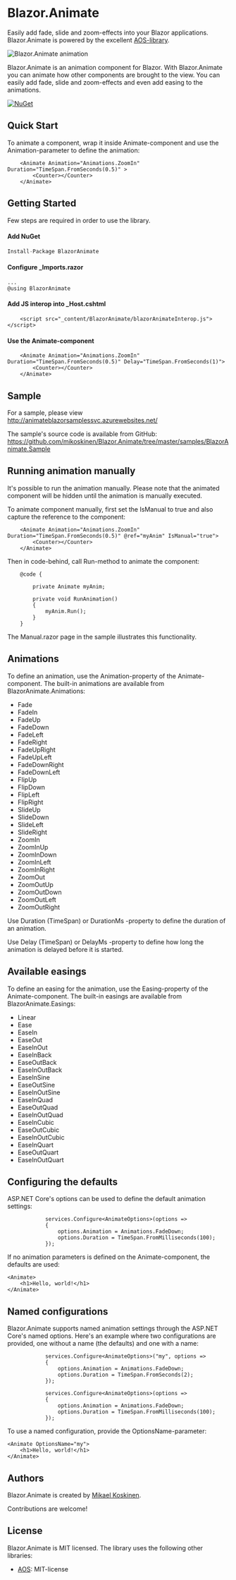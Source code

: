 # Blazor.Animate 

Easily add fade, slide and zoom-effects into your Blazor applications. Blazor.Animate is powered by the excellent [AOS-library](https://michalsnik.github.io/aos/).

![Blazor.Animate animation](blazoranimate.gif)

Blazor.Animate is an animation component for Blazor. With Blazor.Animate you can animate how other components are brought to the view. You can easily add fade, slide and zoom-effects and even add easing to the animations.

[![NuGet](https://img.shields.io/nuget/v/BlazorAnimate.svg)](https://www.nuget.org/packages/BlazorAnimate/)

## Quick Start

To animate a component, wrap it inside Animate-component and use the Animation-parameter to define the animation:

```
    <Animate Animation="Animations.ZoomIn" Duration="TimeSpan.FromSeconds(0.5)" >
        <Counter></Counter>
    </Animate>
```

## Getting Started

Few steps are required in order to use the library.

#### Add NuGet

```csharp
Install-Package BlazorAnimate
```

#### Configure _Imports.razor

```
...
@using BlazorAnimate
```

#### Add JS interop into _Host.cshtml

```
    <script src="_content/BlazorAnimate/blazorAnimateInterop.js"></script>
```

#### Use the Animate-component

```
    <Animate Animation="Animations.ZoomIn" Duration="TimeSpan.FromSeconds(0.5)" Delay="TimeSpan.FromSeconds(1)">
        <Counter></Counter>
    </Animate>
```

## Sample

For a sample, please view http://animateblazorsamplessvc.azurewebsites.net/

The sample's source code is available from GitHub: https://github.com/mikoskinen/Blazor.Animate/tree/master/samples/BlazorAnimate.Sample

## Running animation manually

It's possible to run the animation manually. Please note that the animated component will be hidden until the animation is manually executed.

To animate component manually, first set the IsManual to true and also capture the reference to the component:

```
	<Animate Animation="Animations.ZoomIn" Duration="TimeSpan.FromSeconds(0.5)" @ref="myAnim" IsManual="true">
		<Counter></Counter>
	</Animate>
```

Then in code-behind, call Run-method to animate the component:

```
	@code {

		private Animate myAnim;

		private void RunAnimation()
		{
			myAnim.Run();
		}
	}
```

The Manual.razor page in the sample illustrates this functionality.

## Animations

To define an animation, use the Animation-property of the Animate-component. The built-in animations are available from BlazorAnimate.Animations:

* Fade
* FadeIn
* FadeUp
* FadeDown
* FadeLeft
* FadeRight
* FadeUpRight
* FadeUpLeft
* FadeDownRight
* FadeDownLeft
* FlipUp
* FlipDown
* FlipLeft
* FlipRight
* SlideUp
* SlideDown
* SlideLeft
* SlideRight
* ZoomIn
* ZoomInUp
* ZoomInDown
* ZoomInLeft
* ZoomInRight
* ZoomOut
* ZoomOutUp
* ZoomOutDown
* ZoomOutLeft
* ZoomOutRight

Use Duration (TimeSpan) or DurationMs -property to define the duration of an animation.

Use Delay (TimeSpan) or DelayMs -property to define how long the animation is delayed before it is started.

## Available easings

To define an easing for the animation, use the Easing-property of the Animate-component. The built-in easings are available from BlazorAnimate.Easings:

* Linear
* Ease
* EaseIn
* EaseOut
* EaseInOut
* EaseInBack
* EaseOutBack
* EaseInOutBack
* EaseInSine
* EaseOutSine
* EaseInOutSine
* EaseInQuad
* EaseOutQuad
* EaseInOutQuad
* EaseInCubic
* EaseOutCubic 
* EaseInOutCubic
* EaseInQuart
* EaseOutQuart
* EaseInOutQuart

## Configuring the defaults

ASP.NET Core's options can be used to define the default animation settings:

```
            services.Configure<AnimateOptions>(options =>
            {
                options.Animation = Animations.FadeDown;
                options.Duration = TimeSpan.FromMilliseconds(100);
            });
```

If no animation parameters is defined on the Animate-component, the defaults are used:

```
<Animate>
    <h1>Hello, world!</h1>
</Animate>
```

## Named configurations

Blazor.Animate supports named animation settings through the ASP.NET Core's named options. Here's an example where two configurations are provided, one without a name (the defaults) and one with a name:

```
            services.Configure<AnimateOptions>("my", options =>
            {
                options.Animation = Animations.FadeDown;
                options.Duration = TimeSpan.FromSeconds(2);
            });

            services.Configure<AnimateOptions>(options =>
            {
                options.Animation = Animations.FadeDown;
                options.Duration = TimeSpan.FromMilliseconds(100);
            });
```

To use a named configuration, provide the OptionsName-parameter:

```
<Animate OptionsName="my">
    <h1>Hello, world!</h1>
</Animate>
```
## Authors

Blazor.Animate is created by [Mikael Koskinen](https://mikaelkoskinen.net).

Contributions are welcome!

## License

Blazor.Animate is MIT licensed. The library uses the following other libraries:

* [AOS](https://michalsnik.github.io/aos/): MIT-license
